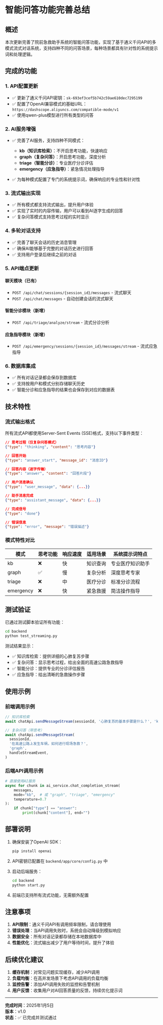 # 智能问答功能完善总结

## 概述

本次更新完善了院前急救助手系统的智能问答功能，实现了基于通义千问API的多模式流式对话系统，支持四种不同的问答场景，每种场景都具有针对性的系统提示词和处理逻辑。

## 完成的功能

### 1. API配置更新

- ✅ 更新了通义千问API密钥：`sk-693ef3cef5b742c59ae610dec7295199`
- ✅ 配置了OpenAI兼容模式的基础URL：`https://dashscope.aliyuncs.com/compatible-mode/v1`
- ✅ 使用qwen-plus模型进行所有类型的问答

### 2. AI服务增强

- ✅ 完善了AI服务，支持四种不同模式：
  - **kb（知识库检索）**：不开启思考功能，快速响应
  - **graph（复杂问答）**：开启思考功能，深度分析
  - **triage（智能分诊）**：专业医疗分诊评估
  - **emergency（应急指导）**：紧急情况处理指导

- ✅ 为每种模式配置了专门的系统提示词，确保响应的专业性和针对性

### 3. 流式输出实现

- ✅ 所有模式都支持流式输出，提升用户体验
- ✅ 实现了实时的内容传输，用户可以看到AI逐字生成的回答
- ✅ 复杂问答模式支持思考过程的实时显示

### 4. 多轮对话支持

- ✅ 完善了聊天会话的历史消息管理
- ✅ 确保AI能够基于完整的对话历史进行回答
- ✅ 支持用户登录后继续之前的对话

### 5. API端点更新

#### 聊天模块（已有）

- `POST /api/chat/sessions/{session_id}/messages` - 流式聊天
- `POST /api/chat/messages` - 自动创建会话的流式聊天

#### 智能分诊模块（新增）

- `POST /api/triage/analyze/stream` - 流式分诊分析

#### 应急指导模块（新增）

- `POST /api/emergency/sessions/{session_id}/messages/stream` - 流式应急指导

### 6. 数据库集成

- ✅ 所有对话记录都会保存到数据库
- ✅ 支持按用户和模式分别存储聊天历史
- ✅ 智能分诊和应急指导的结果也会保存到对应的数据表

## 技术特性

### 流式输出格式

所有流式API都使用Server-Sent Events (SSE)格式，支持以下事件类型：

```json
// 思考过程（仅复杂问答模式）
{"type": "thinking", "content": "思考内容"}

// 回答开始
{"type": "answer_start", "message_id": "消息ID"}

// 回答内容（逐字传输）
{"type": "answer", "content": "回答片段"}

// 用户消息确认
{"type": "user_message", "data": {...}}

// 助手消息完成
{"type": "assistant_message", "data": {...}}

// 完成信号
{"type": "done"}

// 错误信息
{"type": "error", "message": "错误描述"}
```

### 模式特性对比

| 模式      | 思考功能 | 响应速度 | 适用场景 | 系统提示词特点   |
| --------- | -------- | -------- | -------- | ---------------- |
| kb        | ❌       | 快       | 知识查询 | 专业医疗知识助手 |
| graph     | ✅       | 慢       | 复杂分析 | 深度思考专家     |
| triage    | ❌       | 中       | 医疗分诊 | 标准分诊流程     |
| emergency | ❌       | 快       | 紧急救援 | 简洁操作指导     |

## 测试验证

已通过测试脚本验证所有功能：

```bash
cd backend
python test_streaming.py
```

测试结果显示：

- ✅ 知识库检索：提供详细的心肺复苏步骤
- ✅ 复杂问答：显示思考过程，给出全面的高速公路急救指导
- ✅ 智能分诊：提供专业的分诊评估报告
- ✅ 应急指导：给出清晰的急救操作步骤

## 使用示例

### 前端调用示例

```javascript
// 知识库检索
await chatApi.sendMessageStream(sessionId, '心肺复苏的基本步骤是什么？', 'kb', handleStreamEvent)

// 复杂问答（带思考）
await chatApi.sendMessageStream(
  sessionId,
  '在高速公路上发生车祸，如何进行现场急救？',
  'graph',
  handleStreamEvent,
)
```

### 后端API调用示例

```python
# 直接使用AI服务
async for chunk in ai_service.chat_completion_stream(
    messages,
    mode="kb",  # 或 "graph", "triage", "emergency"
    temperature=0.7
):
    if chunk["type"] == "answer":
        print(chunk["content"], end="")
```

## 部署说明

1. 确保安装了OpenAI SDK：

   ```bash
   pip install openai
   ```

2. API密钥已配置在 `backend/app/core/config.py` 中

3. 启动后端服务：

   ```bash
   cd backend
   python start.py
   ```

4. 前端已支持所有流式功能，无需额外配置

## 注意事项

1. **API限制**：通义千问API有调用频率限制，请合理使用
2. **错误处理**：当API调用失败时，系统会自动降级到模拟响应
3. **数据安全**：所有对话记录都存储在本地数据库中
4. **性能优化**：流式输出减少了用户等待时间，提升了体验

## 后续优化建议

1. **缓存机制**：对常见问题实现缓存，减少API调用
2. **负载均衡**：在高并发场景下考虑API调用的负载均衡
3. **监控告警**：添加API调用失败的监控和告警机制
4. **用户反馈**：收集用户对AI回答质量的反馈，持续优化提示词

---

**完成时间**：2025年1月5日  
**版本**：v1.0  
**状态**：✅ 已完成并测试通过
